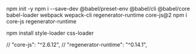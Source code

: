 
npm init -y
npm i --save-dev @babel/preset-env @babel/cli @babel/core babel-loader webpack wepack-cli regenerator-runtime core-js@2
npm i core-js regenerator-runtime

npm install style-loader css-loader

// "core-js": "^2.6.12",
// "regenerator-runtime": "^0.14.1",